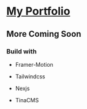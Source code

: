 # [My Portfolio](https://judahsullivan.dev)

## More Coming Soon

### Build with

- Framer-Motion

- Tailwindcss

- Nexjs

- TinaCMS

